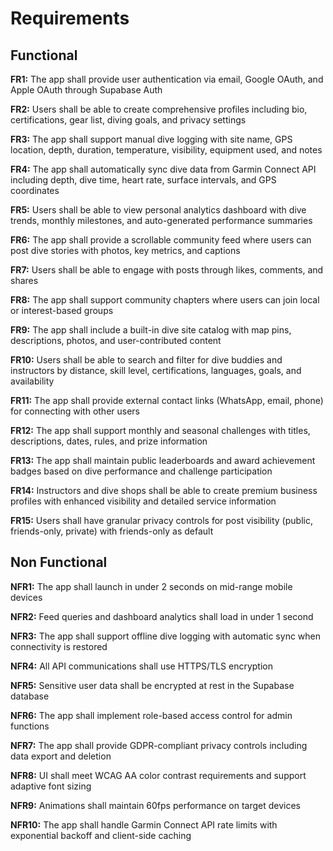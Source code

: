 # Requirements

## Functional

**FR1:** The app shall provide user authentication via email, Google OAuth, and Apple OAuth through Supabase Auth

**FR2:** Users shall be able to create comprehensive profiles including bio, certifications, gear list, diving goals, and privacy settings

**FR3:** The app shall support manual dive logging with site name, GPS location, depth, duration, temperature, visibility, equipment used, and notes

**FR4:** The app shall automatically sync dive data from Garmin Connect API including depth, dive time, heart rate, surface intervals, and GPS coordinates

**FR5:** Users shall be able to view personal analytics dashboard with dive trends, monthly milestones, and auto-generated performance summaries

**FR6:** The app shall provide a scrollable community feed where users can post dive stories with photos, key metrics, and captions

**FR7:** Users shall be able to engage with posts through likes, comments, and shares

**FR8:** The app shall support community chapters where users can join local or interest-based groups

**FR9:** The app shall include a built-in dive site catalog with map pins, descriptions, photos, and user-contributed content

**FR10:** Users shall be able to search and filter for dive buddies and instructors by distance, skill level, certifications, languages, goals, and availability

**FR11:** The app shall provide external contact links (WhatsApp, email, phone) for connecting with other users

**FR12:** The app shall support monthly and seasonal challenges with titles, descriptions, dates, rules, and prize information

**FR13:** The app shall maintain public leaderboards and award achievement badges based on dive performance and challenge participation

**FR14:** Instructors and dive shops shall be able to create premium business profiles with enhanced visibility and detailed service information

**FR15:** Users shall have granular privacy controls for post visibility (public, friends-only, private) with friends-only as default

## Non Functional

**NFR1:** The app shall launch in under 2 seconds on mid-range mobile devices

**NFR2:** Feed queries and dashboard analytics shall load in under 1 second

**NFR3:** The app shall support offline dive logging with automatic sync when connectivity is restored

**NFR4:** All API communications shall use HTTPS/TLS encryption

**NFR5:** Sensitive user data shall be encrypted at rest in the Supabase database

**NFR6:** The app shall implement role-based access control for admin functions

**NFR7:** The app shall provide GDPR-compliant privacy controls including data export and deletion

**NFR8:** UI shall meet WCAG AA color contrast requirements and support adaptive font sizing

**NFR9:** Animations shall maintain 60fps performance on target devices

**NFR10:** The app shall handle Garmin Connect API rate limits with exponential backoff and client-side caching
